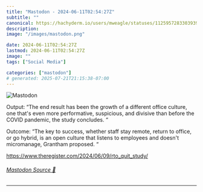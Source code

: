```yaml
---
title: "Mastodon - 2024-06-11T02:54:27Z"
subtitle: ""
canonical: https://hachyderm.io/users/mweagle/statuses/112595728330393953
description:
image: "/images/mastodon.png"

date: 2024-06-11T02:54:27Z
lastmod: 2024-06-11T02:54:27Z
image: ""
tags: ["Social Media"]

categories: ["mastodon"]
# generated: 2025-07-21T21:15:38-07:00
---
```

![Mastodon](/images/mastodon.png)

<p>Output: “The end result has been the growth of a different office culture, one that&#39;s even more performative, suspicious, and divisive than before the COVID pandemic, the study concludes. “</p><p>Outcome: “The key to success, whether staff stay remote, return to office, or go hybrid, is an open culture that listens to employees and doesn&#39;t micromanage, Grantham proposed. “</p><p><a href="https://www.theregister.com/2024/06/09/rto_quit_study/" target="_blank" rel="nofollow noopener noreferrer" translate="no"><span class="invisible">https://www.</span><span class="ellipsis">theregister.com/2024/06/09/rto</span><span class="invisible">_quit_study/</span></a></p>


###### [Mastodon Source 🐘](https://hachyderm.io/@mweagle/112595728330393953)

___
